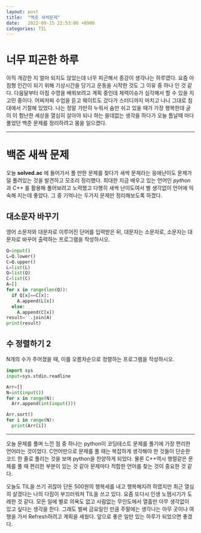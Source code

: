 ```yaml
---
layout: post
title:  "백준 새싹문제"
date:   2022-09-15 22:53:00 +0900
categories: TIL
---
```

# 너무 피곤한 하루
아직 개강한 지 얼마 되지도 않았는데 너무 피곤해서 종강이 생각나는 하루였다. 요즘 아침형 인간이 되기 위해 기상시간을 당기고 운동을 시작한 것도 그 이유 중 하나 인 것 같다. 다음달부터 아침 수영을 배워보려고 계획 중인데 체력이슈가 심각해서 할 수 있을 지 고민 중이다. 어찌저찌 수업을 듣고 웨이트도 갔다가 스터디까지 마치고 나니 그대로 침대에서 기절해 있었다. 나는 정말 가만히 누워서 숨만 쉬고 있을 때가 가장 행복한데 굳이 이 험난한 세상을 열심히 살아야 되나 하는 쓸데없는 생각을 하다가 오늘 틈날때 마다 풀었던 백준 문제를 정리하려고 몸을 일으켰다.  
  


***

# 백준 새싹 문제
오늘 __solved.ac__ 에 들어가서 풀 만한 문제를 찾다가 새싹 문제라는 응애난이도 문제가 덜 풀려있는 것을 발견하고 모조리 정리했다. 최대한 지금 배우고 있는 언어인 _python_ 과 _C++_ 를 활용해 풀어보려고 노력했고 다행히 새싹 난이도여서 별 생각없이 언어에 익숙해 지는데 좋았다. 그 중 기억나는 두가지 문제만 정리해보도록 하겠다.  


## 대소문자 바꾸기
영어 소문자와 대문자로 이루어진 단어를 입력받은 뒤, 대문자는 소문자로, 소문자는 대문자로 바꾸어 출력하는 프로그램을 작성하시오.  

``` python
Q=input()
L=Q.lower()
C=Q.upper()
L=list(L)
Q=list(Q)
C=list(C)
A=[]
for x in range(len(Q)):
  if Q[x]==C[x]:
    A.append(L[x])
  else:
    A.append(C[x])
result=''.join(A)
print(result)
```

## 수 정렬하기 2
N개의 수가 주어졌을 때, 이를 오름차순으로 정렬하는 프로그램을 작성하시오.  

``` python
import sys
input=sys.stdin.readline

Arr=[]
N=int(input())
for x in range(N):
  Arr.append(int(input()))

Arr.sort()
for i in range(N):
  print(Arr[i])
```

***
오늘 문제를 풀며 느낀 점 중 하나는 python이 코딩테스트 문제를 풀기에 가장 편리한 언어라는 것이었다. C언어만으로 문제를 풀 때는 복잡하게 생각해야 한 것들이 단순한 코드 한 줄로 풀리는 것을 보며 python을 찬양하게 되었다. 물론 C++역시 행렬같은 문제를 풀 때 편리한 부분이 있는 것 같아 문제마다 적합한 언어를 찾는 것이 중요한 것 같다.  
  
오늘도 TIL을 쓰기 귀찮아 단돈 500원의 행복세를 내고 행복해지려 하였지만 최근 열심히 살겠다는 나의 다짐이 부끄러워져 TIL을 쓰고 있다. 요즘 또다시 인생 노잼시기가 도래한 것 같다. 모든 일에 별로 의욕도 없고 사람없는 무인도에서 열흘만 아무 생각없이 있고 싶다는 생각을 한다. 그래도 벌써 금요일인 만큼 주말에는 생각나는 아무 곳이나 여행을 가서 Refresh하려고 계획을 세웠다. 앞으로 좋은 일만 있는 하루가 되었으면 좋겠다.